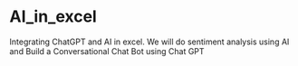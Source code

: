 # AI_in_excel
Integrating ChatGPT and AI in excel. We will do sentiment analysis using AI and Build a Conversational Chat Bot using Chat GPT
